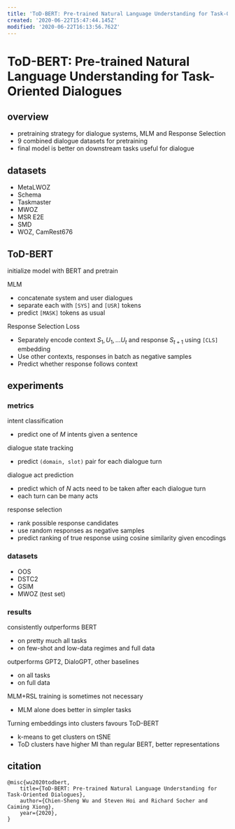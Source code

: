 ```yaml
---
title: 'ToD-BERT: Pre-trained Natural Language Understanding for Task-Oriented Dialogues'
created: '2020-06-22T15:47:44.145Z'
modified: '2020-06-22T16:13:56.762Z'
---
```


# ToD-BERT: Pre-trained Natural Language Understanding for Task-Oriented Dialogues

## overview
- pretraining strategy for dialogue systems, MLM and Response Selection
- 9 combined dialogue datasets for pretraining
- final model is better on downstream tasks useful for dialogue

## datasets
- MetaLWOZ
- Schema
- Taskmaster
- MWOZ
- MSR E2E
- SMD
- WOZ, CamRest676

## ToD-BERT
initialize model with BERT and pretrain

MLM
- concatenate system and user dialogues
- separate each with `[SYS]` and `[USR]` tokens
- predict `[MASK]` tokens as usual

Response Selection Loss
- Separately encode context ${S_1, U_1, \ldots U_t}$ and response $S_{t+1}$ using `[CLS]` embedding
- Use other contexts, responses in batch as negative samples
- Predict whether response follows context

## experiments

### metrics

intent classification
- predict one of $M$ intents given a sentence

dialogue state tracking
- predict `(domain, slot)` pair for each dialogue turn

dialogue act prediction
- predict which of $N$ acts need to be taken after each dialogue turn
- each turn can be many acts

response selection
- rank possible response candidates 
- use random responses as negative samples
- predict ranking of true response using cosine similarity given encodings


### datasets
- OOS
- DSTC2
- GSIM
- MWOZ (test set)

### results
consistently outperforms BERT 
- on pretty much all tasks
- on few-shot and low-data regimes and full data

outperforms GPT2, DialoGPT, other baselines
- on all tasks
- on full data

MLM+RSL training is sometimes not necessary
- MLM alone does better in simpler tasks

Turning embeddings into clusters favours ToD-BERT
- k-means to get clusters on tSNE
- ToD clusters have higher MI than regular BERT, better representations

## citation

```
@misc{wu2020todbert,
    title={ToD-BERT: Pre-trained Natural Language Understanding for Task-Oriented Dialogues},
    author={Chien-Sheng Wu and Steven Hoi and Richard Socher and Caiming Xiong},
    year={2020},
}
```
